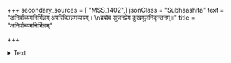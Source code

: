 +++
secondary_sources = [ "MSS_1402",]
jsonClass = "Subhaashita"
text = "अनिर्वाच्यमनिर्भिन्नम् अपरिच्छिन्नमव्ययम्।  \nब्रह्मेव सुजनप्रेम दुःखमूलनिकृन्तनम्॥"
title = "अनिर्वाच्यमनिर्भिन्नम्"

+++

<details><summary>Text</summary>

अनिर्वाच्यमनिर्भिन्नम् अपरिच्छिन्नमव्ययम्।  
ब्रह्मेव सुजनप्रेम दुःखमूलनिकृन्तनम्॥
</details>
